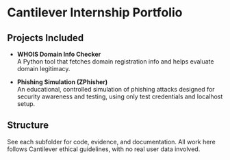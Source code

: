 # Cantilever Internship Portfolio

## Projects Included

- **WHOIS Domain Info Checker**  
  A Python tool that fetches domain registration info and helps evaluate domain legitimacy.

- **Phishing Simulation (ZPhisher)**  
  An educational, controlled simulation of phishing attacks designed for security awareness and testing, using only test credentials and localhost setup.

## Structure

See each subfolder for code, evidence, and documentation. All work here follows Cantilever ethical guidelines, with no real user data involved.
